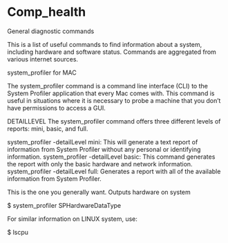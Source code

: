 # Comp_health
General diagnostic commands

This is a list of useful commands to find information about a system, including hardware and software status. Commands are aggregated from various internet sources.

system_profiler for MAC

The system_profiler command is a command line interface (CLI) to the System Profiler application that every Mac comes with. This command is useful in situations where it is necessary to probe a machine that you don’t have permissions to access a GUI.

DETAILLEVEL
The system_profiler command offers three different levels of reports: mini, basic, and full.

system_profiler -detailLevel mini: This will generate a text report of information from System Profiler without any personal or identifying information.
system_profiler -detailLevel basic: This command generates the report with only the basic hardware and network information.
system_profiler -detailLevel full: Generates a report with all of the available information from System Profiler.

This is the one you generally want. Outputs hardware on system

$ system_profiler SPHardwareDataType

For similar information on LINUX system, use:

$ lscpu
